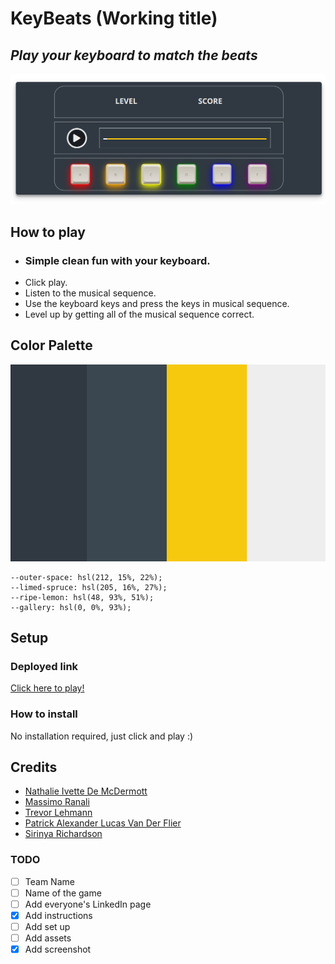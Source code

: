 # KeyBeats (Working title)
## *Play your keyboard to match the beats*

![image info](./media/images/keybeats_game.png)

## How to play
* ### Simple clean fun with your keyboard.
* Click play.
* Listen to the musical sequence.
* Use the keyboard keys and press the keys in musical sequence.
* Level up by getting all of the musical sequence correct.

## Color Palette

![color palette](./media/images/color-palette.png)

```
--outer-space: hsl(212, 15%, 22%);
--limed-spruce: hsl(205, 16%, 27%);
--ripe-lemon: hsl(48, 93%, 51%);
--gallery: hsl(0, 0%, 93%);
```

## Setup

### Deployed link

[Click here to play!](https://www.example.com)

### How to install
No installation required, just click and play :)

## Credits

* [Nathalie Ivette De McDermott](https://www.linkedin.com)
* [Massimo Ranali](https://www.linkedin.com/in/massimo-ranalli-11253315b/)
* [Trevor Lehmann](https://www.linkedin.com)
* [Patrick Alexander Lucas Van Der Flier](https://www.linkedin.com)
* [Sirinya Richardson](https://www.linkedin.com)


### TODO
- [ ] Team Name  
- [ ] Name of the game  
- [ ] Add everyone's LinkedIn page  
- [X] Add instructions  
- [ ] Add set up  
- [ ] Add assets  
- [X] Add screenshot  
